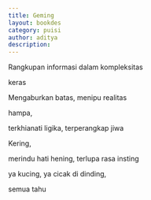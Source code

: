 ```yaml
---
title: Geming
layout: bookdes
category: puisi
author: aditya
description: 
---
```


Rangkupan informasi dalam kompleksitas

keras

Mengaburkan batas, menipu realitas

hampa,

terkhianati ligika, terperangkap jiwa

Kering,

merindu hati hening, terlupa rasa insting

ya kucing, ya cicak di dinding,

semua tahu
